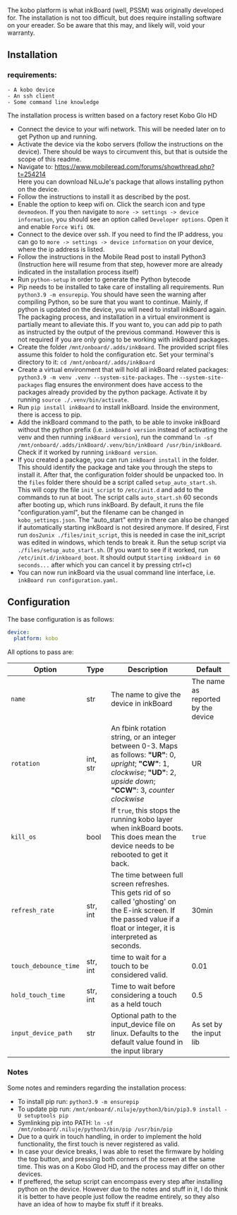 
The kobo platform is what inkBoard (well, PSSM) was originally developed for. The installation is not too difficult, but does require installing software on your ereader. So be aware that this may, and likely will, void your warranty.

## Installation

### requirements:
    - A kobo device
    - An ssh client
    - Some command line knowledge

The installation process is written based on a factory reset Kobo Glo HD

 - Connect the device to your wifi network. This will be needed later on to get Python up and running.
 - Activate the device via the kobo servers (follow the instructions on the device). There should be ways to circumvent this, but that is outside the scope of this readme.
 - Navigate to: https://www.mobileread.com/forums/showthread.php?t=254214 \
Here you can download NiLuJe's package that allows installing python on the device.
 - Follow the instructions to install it as described by the post.
 - Enable the option to keep wifi on. Click the search icon and type `devmodeon`. If you then navigate to `more -> settings -> device information`, you should see an option called `Developer options`. Open it and enable `Force Wifi ON`.
 - Connect to the device over ssh. If you need to find the IP address, you can go to `more -> settings -> device information` on your device, where the ip address is listed.
 - Follow the instructions in the Mobile Read post to install Python3 (Instruction here will resume from that step, however more are already indicated in the installation process itself)
 - Run `python-setup` in order to generate the Python bytecode
 - Pip needs to be installed to take care of installing all requirements. Run `python3.9 -m ensurepip`. You should have seen the warning after compiling Python, so be sure that you want to continue. Mainly, if python is updated on the device, you will need to install inkBoard again. The packaging process, and installation in a virtual environment is partially meant to alleviate this. If you want to, you can add pip to path as instructed by the output of the previous command. However this is not required if you are only going to be working with inkBoard packages.
 - Create the folder `/mnt/onboard/.adds/inkBoard`. The provided script files assume this folder to hold the configuration etc. Set your terminal's directory to it: `cd /mnt/onboard/.adds/inkBoard`
 - Create a virtual environment that will hold all inkBoard related packages: `python3.9 -m venv .venv --system-site-packages`. The `--system-site-packages` flag ensures the environment does have access to the packages already provided by the python package. Activate it by running `source ./.venv/bin/activate`.
 - Run `pip install inkBoard` to install inkBoard. Inside the environment, there is access to pip.
 - Add the inkBoard command to the path, to be able to invoke inkBoard without the python prefix (i.e. `inkBoard version` instead of activating the venv and then running `inkBoard version`), run the command `ln -sf /mnt/onboard/.adds/inkBoard/.venv/bin/inkBoard /usr/bin/inkBoard`. Check if it worked by running `inkBoard version`.
 - If you created a package, you can run `inkBoard install` in the folder. This should identify the package and take you through the steps to install it. After that, the configuration folder should be unpacked too. In the `files` folder there should be a script called `setup_auto_start.sh`. This will copy the file `init_script` to `/etc/init.d` and add to the commands to run at boot. The script calls `auto_start.sh` 60 seconds after booting up, which runs inkBoard. By default, it runs the file "configuration.yaml", but the filename can be changed in `kobo_settings.json`. The "auto_start" entry in there can also be changed if automatically starting inkBoard is not desired anymore. If desired, First run `dos2unix ./files/init_script`, this is needed in case the init_script was edited in windows, which tends to break it. Run the setup script via `./files/setup_auto_start.sh`. (If you want to see if it worked, run `/etc/init.d/inkboard_boot`. It should output `Starting inkBoard in 60 seconds...` after which you can cancel it by pressing ctrl+c)
 - You can now run inkBoard via the usual command line interface, i.e. `inkBoard run configuration.yaml`.

## Configuration

The base configuration is as follows:

```yaml
device:
  platform: kobo
```

All options to pass are:


| **Option**            | **Type** | **Description**                                                                                                                                                             | **Default**                        |
|-----------------------|----------|-----------------------------------------------------------------------------------------------------------------------------------------------------------------------------|------------------------------------|
| `name`                | str      | The name to give the device in inkBoard                                                                                                                                     | The name as reported by the device |
| `rotation` | int, str | An fbink rotation string, or an integer between 0-3. Maps as follows: **"UR"**: 0, *upright*; **"CW"**: 1, *clockwise*; **"UD"**: 2, *upside down*; **"CCW"**: 3, *counter clockwise* | UR | 
| `kill_os`             | bool     | If `true`, this stops the running kobo layer when inkBoard boots. This does mean the device needs to be rebooted to get it back.                                            | `true`                             |
| `refresh_rate`        | str, int | The time between full screen refreshes. This gets rid of so called 'ghosting' on the E-ink screen. If the passed value if a float or integer, it is interpreted as seconds. | 30min                              |
| `touch_debounce_time` | str, int | time to wait for a touch to be considered valid.                                                                                                                            | 0.01                               |
| `hold_touch_time`     | str, int | Time to wait before considering a touch as a held touch                                                                                                                     | 0.5                                |
| `input_device_path`   | str      | Optional path to the input_device file on linux. Defaults to the default value found in the input library                                                                   | As set by the input lib            |

### Notes

Some notes and reminders regarding the installation process:

- To install pip run: `python3.9 -m ensurepip`
- To update pip run: `/mnt/onboard/.niluje/python3/bin/pip3.9 install -U setuptools pip`
- Symlinking pip into PATH: `ln -sf /mnt/onboard/.niluje/python3/bin/pip /usr/bin/pip`
- Due to a quirk in touch handling, in order to implement the hold functionality, the first touch is never registered as valid. 
- In case your device breaks, I was able to reset the firmware by holding the top button, and pressing both corners of the screen at the same time. This was on a Kobo Glod HD, and the process may differ on other devices.
- If preffered, the setup script can encompass every step after installing python on the device. However due to the notes and stuff in it, I do think it is better to have people just follow the readme entirely, so they also have an idea of how to maybe fix stuff if it breaks.
